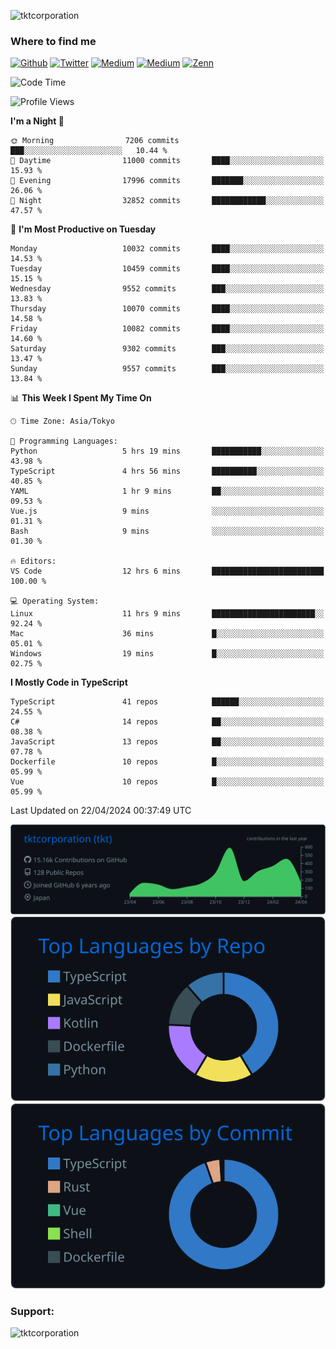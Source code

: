 <p align="left"> <img src="https://komarev.com/ghpvc/?username=tktcorporation&label=Profile%20views&color=0e75b6&style=flat" alt="tktcorporation" /> </p>

<h3>Where to find me</h3>
<p>
<a href="https://github.com/tktcorporation" target="_blank"><img alt="Github" src="https://img.shields.io/badge/GitHub-%2312100E.svg?&style=for-the-badge&logo=Github&logoColor=white" /></a>
<a href="https://twitter.com/tktcorporation" target="_blank"><img alt="Twitter" src="https://img.shields.io/badge/twitter-%231DA1F2.svg?&style=for-the-badge&logo=twitter&logoColor=white" /></a>
<a href="https://www.linkedin.com/in/tktcorporation" target="_blank"><img alt="Medium" src="https://img.shields.io/badge/linkdin-0a66c2.svg?&style=for-the-badge&logo=linkedin&logoColor=white" /></a>
<a href="https://qiita.com/tktcorporation" target="_blank"><img alt="Medium" src="https://img.shields.io/badge/qiita-55C500.svg?&style=for-the-badge&logo=qiita&logoColor=white" /></a>
<a href="https://zenn.dev/tktcorporation" target="_blank"><img alt="Zenn" src="https://img.shields.io/badge/Zenn-3EA8FF.svg?&style=for-the-badge&logo=Zenn&logoColor=white" /></a>
</p>
  
<!--START_SECTION:waka-->
![Code Time](http://img.shields.io/badge/Code%20Time-1%2C496%20hrs%2037%20mins-blue)

![Profile Views](http://img.shields.io/badge/Profile%20Views-0-blue)

**I'm a Night 🦉** 

```text
🌞 Morning                7206 commits        ███░░░░░░░░░░░░░░░░░░░░░░   10.44 % 
🌆 Daytime                11000 commits       ████░░░░░░░░░░░░░░░░░░░░░   15.93 % 
🌃 Evening                17996 commits       ███████░░░░░░░░░░░░░░░░░░   26.06 % 
🌙 Night                  32852 commits       ████████████░░░░░░░░░░░░░   47.57 % 
```
📅 **I'm Most Productive on Tuesday** 

```text
Monday                   10032 commits       ████░░░░░░░░░░░░░░░░░░░░░   14.53 % 
Tuesday                  10459 commits       ████░░░░░░░░░░░░░░░░░░░░░   15.15 % 
Wednesday                9552 commits        ███░░░░░░░░░░░░░░░░░░░░░░   13.83 % 
Thursday                 10070 commits       ████░░░░░░░░░░░░░░░░░░░░░   14.58 % 
Friday                   10082 commits       ████░░░░░░░░░░░░░░░░░░░░░   14.60 % 
Saturday                 9302 commits        ███░░░░░░░░░░░░░░░░░░░░░░   13.47 % 
Sunday                   9557 commits        ███░░░░░░░░░░░░░░░░░░░░░░   13.84 % 
```


📊 **This Week I Spent My Time On** 

```text
🕑︎ Time Zone: Asia/Tokyo

💬 Programming Languages: 
Python                   5 hrs 19 mins       ███████████░░░░░░░░░░░░░░   43.98 % 
TypeScript               4 hrs 56 mins       ██████████░░░░░░░░░░░░░░░   40.85 % 
YAML                     1 hr 9 mins         ██░░░░░░░░░░░░░░░░░░░░░░░   09.53 % 
Vue.js                   9 mins              ░░░░░░░░░░░░░░░░░░░░░░░░░   01.31 % 
Bash                     9 mins              ░░░░░░░░░░░░░░░░░░░░░░░░░   01.30 % 

🔥 Editors: 
VS Code                  12 hrs 6 mins       █████████████████████████   100.00 % 

💻 Operating System: 
Linux                    11 hrs 9 mins       ███████████████████████░░   92.24 % 
Mac                      36 mins             █░░░░░░░░░░░░░░░░░░░░░░░░   05.01 % 
Windows                  19 mins             █░░░░░░░░░░░░░░░░░░░░░░░░   02.75 % 
```

**I Mostly Code in TypeScript** 

```text
TypeScript               41 repos            ██████░░░░░░░░░░░░░░░░░░░   24.55 % 
C#                       14 repos            ██░░░░░░░░░░░░░░░░░░░░░░░   08.38 % 
JavaScript               13 repos            ██░░░░░░░░░░░░░░░░░░░░░░░   07.78 % 
Dockerfile               10 repos            █░░░░░░░░░░░░░░░░░░░░░░░░   05.99 % 
Vue                      10 repos            █░░░░░░░░░░░░░░░░░░░░░░░░   05.99 % 
```




 Last Updated on 22/04/2024 00:37:49 UTC
<!--END_SECTION:waka-->

[![](https://raw.githubusercontent.com/tktcorporation/tktcorporation/master/profile-summary-card-output/github_dark/0-profile-details.svg)](https://github.com/vn7n24fzkq/github-profile-summary-cards)
[![](https://raw.githubusercontent.com/tktcorporation/tktcorporation/master/profile-summary-card-output/github_dark/1-repos-per-language.svg)](https://github.com/vn7n24fzkq/github-profile-summary-cards) [![](https://raw.githubusercontent.com/tktcorporation/tktcorporation/master/profile-summary-card-output/github_dark/2-most-commit-language.svg)](https://github.com/vn7n24fzkq/github-profile-summary-cards)

<h3 align="left">Support:</h3>
<p><a href="https://www.buymeacoffee.com/tktcorporation"> <img align="left" src="https://cdn.buymeacoffee.com/buttons/v2/default-yellow.png" height="50" width="210" alt="tktcorporation" /></a></p><br><br>
